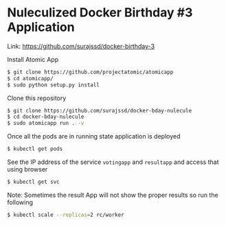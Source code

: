 Nuleculized Docker Birthday #3 Application
==========================================

Link: https://github.com/surajssd/docker-birthday-3


Install Atomic App

```bash
$ git clone https://github.com/projectatomic/atomicapp
$ cd atomicapp/
$ sudo python setup.py install
```

Clone this repository

```bash
$ git clone https://github.com/surajssd/docker-bday-nulecule
$ cd docker-bday-nulecule
$ sudo atomicapp run . -v
```

Once all the pods are in running state application is deployed
```bash
$ kubectl get pods
```

See the IP address of the service `votingapp` and `resultapp` and access that using browser
```bash
$ kubectl get svc
```


Note: Sometimes the result App will not show the proper results so run the following
```bash
$ kubectl scale --replicas=2 rc/worker
```
